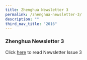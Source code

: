 ```yaml
---
title: Zhenghua Newsletter 3
permalink: /zhenghua-newsletter-3/
description: ""
third_nav_title: "2016"
---
```

### Zhenghua Newsletter 3

Click [here](/files/2015%20NewZ_Issue-3.pdf) to read Newsletter Issue 3